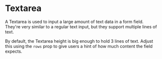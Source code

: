 # Textarea

A Textarea is used to input a large amount of text data in a form field. They're very similar to a regular text input, but they support multiple lines of text.

By default, the Textarea height is big enough to hold 3 lines of text. Adjust this using the `rows` prop to give users a hint of how much content the field expects.
